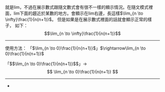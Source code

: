 就是lim，不過在展示數式跟隨文數式會有很不一樣的顯示情況。在隨文模式裡面，lim下面的趨近於某數的地方。會顯示在lim右邊，長這樣$\lim_{n \to \infty}\frac{1}{n(n+1)}$。
但是如果是在展示數式裡面的話就會顯示正常的樣子，
如下：$$\lim_{n \to \infty}\frac{1}{n(n+1)}$$
- - -
使用方法：
「\$\\lim_{n \\to 0}\\frac{1}{n{n+1}}\$」$\rightarrow\lim_{n \to 0}\frac{1}{n(n+1)}$

「\$\$\\lim_{n \\to 0}\\frac{1}{n{n+1}}\$\$」$\rightarrow$
$$
\lim_{n \to 0}\frac{1}{n(n+1)}
$$
- - - 
- 